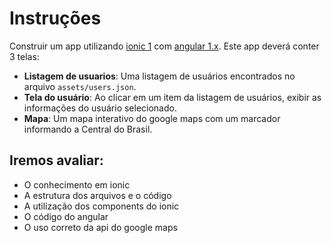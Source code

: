 # Instruções

Construir um app utilizando [ionic 1](http://ionicframework.com/docs/v1/) com [angular 1.x](https://angularjs.org/). Este app deverá conter 3 telas:

* **Listagem de usuarios**: Uma listagem de usuários encontrados no arquivo `assets/users.json`.
* **Tela do usuário**: Ao clicar em um item da listagem de usuários, exibir as informações do usuário selecionado.
* **Mapa**: Um mapa interativo do google maps com um marcador informando a Central do Brasil.


## Iremos avaliar:

* O conhecimento em ionic
* A estrutura dos arquivos e o código
* A utilização dos components do ionic
* O código do angular
* O uso correto da api do google maps